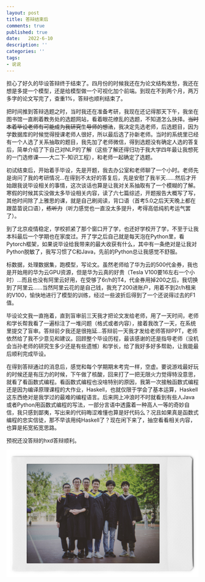 ```yaml
---
layout: post
title: 答辩结束后
comments: true
published: true
date:   2022-6-10
description: ''
categories: ''
tags:
- 说说
---
```

担心了好久的毕设答辩终于结束了。四月份的时候我还在为论文结构发愁，我还在想是多提一个模型，还是给模型做一个可视化加个前端。到现在不到两个月，两万多字的论文写完了，查重1%，答辩也顺利结束了。

把时间推到答辩选题之时，当时我还在准备考研，我现在还记得那天下午，我坐在图书馆一直刷着教务处的选题网站，看着眼花缭乱的选题，不知道怎么抉择。~~当时本着毕设老师有可能成为我研究生导师的想法~~，我决定先选老师，后选题目，因为学数据库的时候觉得授课老师人很好，所以最后选了孙新老师。当时的系统里已经有一个人选了关系抽取的题目，我先加了老师微信，得到选题没有确定人选的答复后，简单介绍了下自己对NLP的了解（这些了解还得归功于我大学四年最让我想死的一门选修课——大二下-知识工程），和老师一起确定了选题。

初试结束后，开始着手毕设，先是开题，我去办公室和老师聊了一个小时。老师先是询问了我的考研情况…在得到不太好的答复后，先是安慰了我半天……然后才开始跟我说毕设相关的事情，这次谈话也算是让我对关系抽取有了一个模糊的了解。寒假的时候其实没做太多毕设相关内容，读了六七篇综述，开题报告大概写了写，其他时间除了上雅思的课，就是自己刷阅读，背口语（首考5.0之后天天晚上都在跟苗苗说口语），~~练听力~~（听力感觉也一直没太多提升，考得高低纯机考运气罢了）。

到了北京疫情稳定，学校抓紧了那个窗口开了学，也还好学校开了学，不至于让我本科最后一个学期也在家度过。开了学之后自己就是每天泡在Python里，看Pytorch框架，如果说毕设给我带来的最大收获有什么，其中有一条绝对是让我对Python脱敏了，我写习惯了C和Java，先前的Python总让我感觉不舒服。

标数据，处理数据集，跑模型，写论文。虽然老师给了华为云的500代金券，我也是开始用的华为云GPU资源，但是华为云真的好贵（Tesla V100要16左右一个小时）…而且也没有阿里云好用，在受够了6r/h的T4，代金券用掉200之后，我切换到了阿里云……当然阿里云花的是自己钱，我充了200进账户，用着不到2r/h租来的V100，愉快地进行了模型的训练，经过一些波折后得到了一个还说得过去的F1值。

毕设论文我一直拖着，直到盲审前三天我才把论文发给老师，用了一天时间，老师和学长帮我看了一遍标注了一堆问题（格式或者内容），接着我改了一天，在系统里提交了盲审。答辩前夕我还是很拖延…答辩前一天我才发给老师答辩PPT，老师依然给了我不少意见和建议。回顾整个毕设历程，最该感谢的还是指导老师（没机会当孙老师的研究生多少还是有些遗憾）和学长，给了我好多好多帮助，让我能最后顺利完成毕设。

在得到答辩通过的消息后，感觉和每个学期期末考完一样，空虚。要说游戏最好玩的时候还是有压力的时候，下午做了核酸，回来打了一把无限火力觉得特没意思，就看了看函数式编程。看函数式编程也没啥特别的原因，我第一次接触函数式编程还是因为编译原理课程的大作业，Haskell，也就仅限于学会了基本运算，Haskell这东西绝对是我学过的最难的编程语言。后来网上冲浪时不时就看到有些人Java或者Python用函数式编程的写法，一部分言语中透露着一种高人一等的奇妙自信，我只感到鄙夷，写出来的代码晦涩难懂也算是好代码么？况且如果真是函数式编程的忠实信徒，那不早该用纯Haskell了？现在闲下来了，抽空看看相关内容，也算是拓宽拓宽思路。

预祝还没答辩的hxd答辩顺利。

![](\image\2022-06\3.jpg)
